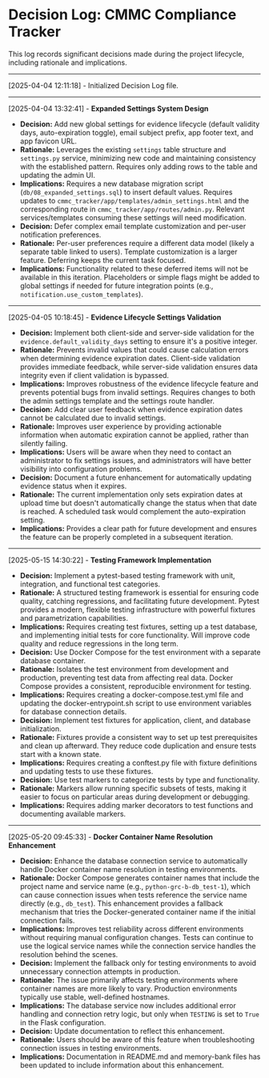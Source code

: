 # Decision Log: CMMC Compliance Tracker

This log records significant decisions made during the project lifecycle, including rationale and implications.

---

[2025-04-04 12:11:18] - Initialized Decision Log file.

---

[2025-04-04 13:32:41] - **Expanded Settings System Design**
*   **Decision:** Add new global settings for evidence lifecycle (default validity days, auto-expiration toggle), email subject prefix, app footer text, and app favicon URL.
*   **Rationale:** Leverages the existing `settings` table structure and `settings.py` service, minimizing new code and maintaining consistency with the established pattern. Requires only adding rows to the table and updating the admin UI.
*   **Implications:** Requires a new database migration script (`db/08_expanded_settings.sql`) to insert default values. Requires updates to `cmmc_tracker/app/templates/admin_settings.html` and the corresponding route in `cmmc_tracker/app/routes/admin.py`. Relevant services/templates consuming these settings will need modification.
*   **Decision:** Defer complex email template customization and per-user notification preferences.
*   **Rationale:** Per-user preferences require a different data model (likely a separate table linked to users). Template customization is a larger feature. Deferring keeps the current task focused.
*   **Implications:** Functionality related to these deferred items will not be available in this iteration. Placeholders or simple flags might be added to global settings if needed for future integration points (e.g., `notification.use_custom_templates`).

---

[2025-04-05 10:18:45] - **Evidence Lifecycle Settings Validation**
*   **Decision:** Implement both client-side and server-side validation for the `evidence.default_validity_days` setting to ensure it's a positive integer.
*   **Rationale:** Prevents invalid values that could cause calculation errors when determining evidence expiration dates. Client-side validation provides immediate feedback, while server-side validation ensures data integrity even if client validation is bypassed.
*   **Implications:** Improves robustness of the evidence lifecycle feature and prevents potential bugs from invalid settings. Requires changes to both the admin settings template and the settings route handler.
*   **Decision:** Add clear user feedback when evidence expiration dates cannot be calculated due to invalid settings.
*   **Rationale:** Improves user experience by providing actionable information when automatic expiration cannot be applied, rather than silently failing.
*   **Implications:** Users will be aware when they need to contact an administrator to fix settings issues, and administrators will have better visibility into configuration problems.
*   **Decision:** Document a future enhancement for automatically updating evidence status when it expires.
*   **Rationale:** The current implementation only sets expiration dates at upload time but doesn't automatically change the status when that date is reached. A scheduled task would complement the auto-expiration setting.
*   **Implications:** Provides a clear path for future development and ensures the feature can be properly completed in a subsequent iteration.

---

[2025-05-15 14:30:22] - **Testing Framework Implementation**
*   **Decision:** Implement a pytest-based testing framework with unit, integration, and functional test categories.
*   **Rationale:** A structured testing framework is essential for ensuring code quality, catching regressions, and facilitating future development. Pytest provides a modern, flexible testing infrastructure with powerful fixtures and parametrization capabilities.
*   **Implications:** Requires creating test fixtures, setting up a test database, and implementing initial tests for core functionality. Will improve code quality and reduce regressions in the long term.
*   **Decision:** Use Docker Compose for the test environment with a separate database container.
*   **Rationale:** Isolates the test environment from development and production, preventing test data from affecting real data. Docker Compose provides a consistent, reproducible environment for testing.
*   **Implications:** Requires creating a docker-compose.test.yml file and updating the docker-entrypoint.sh script to use environment variables for database connection details.
*   **Decision:** Implement test fixtures for application, client, and database initialization.
*   **Rationale:** Fixtures provide a consistent way to set up test prerequisites and clean up afterward. They reduce code duplication and ensure tests start with a known state.
*   **Implications:** Requires creating a conftest.py file with fixture definitions and updating tests to use these fixtures.
*   **Decision:** Use test markers to categorize tests by type and functionality.
*   **Rationale:** Markers allow running specific subsets of tests, making it easier to focus on particular areas during development or debugging.
*   **Implications:** Requires adding marker decorators to test functions and documenting available markers.

---

[2025-05-20 09:45:33] - **Docker Container Name Resolution Enhancement**
*   **Decision:** Enhance the database connection service to automatically handle Docker container name resolution in testing environments.
*   **Rationale:** Docker Compose generates container names that include the project name and service name (e.g., `python-grc-b-db_test-1`), which can cause connection issues when tests reference the service name directly (e.g., `db_test`). This enhancement provides a fallback mechanism that tries the Docker-generated container name if the initial connection fails.
*   **Implications:** Improves test reliability across different environments without requiring manual configuration changes. Tests can continue to use the logical service names while the connection service handles the resolution behind the scenes.
*   **Decision:** Implement the fallback only for testing environments to avoid unnecessary connection attempts in production.
*   **Rationale:** The issue primarily affects testing environments where container names are more likely to vary. Production environments typically use stable, well-defined hostnames.
*   **Implications:** The database service now includes additional error handling and connection retry logic, but only when `TESTING` is set to `True` in the Flask configuration.
*   **Decision:** Update documentation to reflect this enhancement.
*   **Rationale:** Users should be aware of this feature when troubleshooting connection issues in testing environments.
*   **Implications:** Documentation in README.md and memory-bank files has been updated to include information about this enhancement.